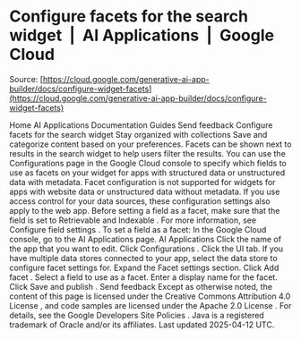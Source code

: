 # Configure facets for the search widget  |  AI Applications  |  Google Cloud

Source: [https://cloud.google.com/generative-ai-app-builder/docs/configure-widget-facets](https://cloud.google.com/generative-ai-app-builder/docs/configure-widget-facets)

Home
AI Applications
Documentation
Guides
Send feedback
Configure facets for the search widget
Stay organized with collections
Save and categorize content based on your preferences.
Facets can be shown next to results in the search widget to help users filter
the results. You can use the
Configurations
page in the Google Cloud console to
specify which fields to use as facets on your widget for apps with structured
data or unstructured data with metadata.
Facet configuration is not supported for widgets for apps with website data or
unstructured data without metadata.
If you use access control for your data sources, these configuration
settings also apply to the web app.
Before setting a field as a facet, make sure that the field is set to
Retrievable
and
Indexable
. For more information, see
Configure field
settings
.
To set a field as a facet:
In the Google Cloud console, go to the
AI Applications
page.
AI Applications
Click the name of the app that you want to edit.
Click
Configurations
.
Click the
UI
tab.
If you have multiple data stores connected to your app, select the data
store to configure facet settings for.
Expand the
Facet settings
section.
Click
Add facet
.
Select a field to use as a facet.
Enter a display name for the facet.
Click
Save and publish
.
Send feedback
Except as otherwise noted, the content of this page is licensed under the
Creative Commons Attribution 4.0 License
, and code samples are licensed under the
Apache 2.0 License
. For details, see the
Google Developers Site Policies
. Java is a registered trademark of Oracle and/or its affiliates.
Last updated 2025-04-12 UTC.

